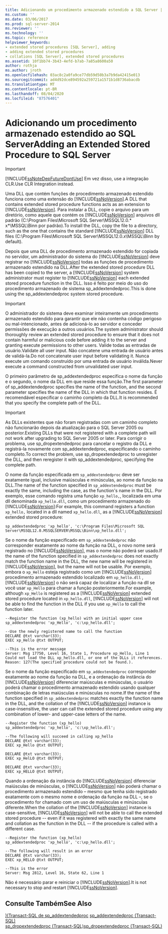 ```yaml
---
title: Adicionando um procedimento armazenado estendido a SQL Server | Microsoft Docs
ms.custom: ''
ms.date: 03/06/2017
ms.prod: sql-server-2014
ms.reviewer: ''
ms.technology: ''
ms.topic: reference
helpviewer_keywords:
- extended stored procedures [SQL Server], adding
- adding extended stored procedures
- collations [SQL Server], extended stored procedures
ms.assetid: 10f1bb74-3b43-4efd-b7ab-7a85a8600a50
author: rothja
ms.author: jroth
ms.openlocfilehash: 03ac8c2a0fa9ce77db59d50b3a7b9da42415e013
ms.sourcegitcommit: ad4d92dce894592a259721a1571b1d8736abacdb
ms.translationtype: MT
ms.contentlocale: pt-BR
ms.lasthandoff: 08/04/2020
ms.locfileid: "87576401"
---
```

# <a name="adding-an-extended-stored-procedure-to-sql-server"></a><span data-ttu-id="ed19b-102">Adicionando um procedimento armazenado estendido ao SQL Server</span><span class="sxs-lookup"><span data-stu-id="ed19b-102">Adding an Extended Stored Procedure to SQL Server</span></span>
    
> [!IMPORTANT]  
>  [!INCLUDE[ssNoteDepFutureDontUse](../../includes/ssnotedepfuturedontuse-md.md)] <span data-ttu-id="ed19b-103">Em vez disso, use a integração CLR.</span><span class="sxs-lookup"><span data-stu-id="ed19b-103">Use CLR Integration instead.</span></span>  
  
 <span data-ttu-id="ed19b-104">Uma DLL que contém funções de procedimento armazenado estendido funciona como uma extensão do [!INCLUDE[ssNoVersion](../../includes/ssnoversion-md.md)].</span><span class="sxs-lookup"><span data-stu-id="ed19b-104">A DLL that contains extended stored procedure functions acts as an extension to [!INCLUDE[ssNoVersion](../../includes/ssnoversion-md.md)].</span></span> <span data-ttu-id="ed19b-105">Para instalar a DLL, copie o arquivo para um diretório, como aquele que contém os [!INCLUDE[ssNoVersion](../../includes/ssnoversion-md.md)] arquivos dll padrão (C:\Program Files\Microsoft SQL Server\MSSQL12.0.\* x\*\MSSQL\Binn por padrão).</span><span class="sxs-lookup"><span data-stu-id="ed19b-105">To install the DLL, copy the file to a directory, such as the one that contains the standard [!INCLUDE[ssNoVersion](../../includes/ssnoversion-md.md)] DLL files (C:\Program Files\Microsoft SQL Server\MSSQL12.0.*x*\MSSQL\Binn by default).</span></span>  
  
 <span data-ttu-id="ed19b-106">Depois que uma DLL de procedimento armazenado estendido for copiada no servidor, um administrador do sistema do [!INCLUDE[ssNoVersion](../../includes/ssnoversion-md.md)] deve registrar no [!INCLUDE[ssNoVersion](../../includes/ssnoversion-md.md)] todas as funções de procedimento armazenado estendido na DLL.</span><span class="sxs-lookup"><span data-stu-id="ed19b-106">After the extended stored procedure DLL has been copied to the server, a [!INCLUDE[ssNoVersion](../../includes/ssnoversion-md.md)] system administrator must register to [!INCLUDE[ssNoVersion](../../includes/ssnoversion-md.md)] each extended stored procedure function in the DLL.</span></span> <span data-ttu-id="ed19b-107">Isso é feito por meio do uso do procedimento armazenado de sistema sp_addextendedproc.</span><span class="sxs-lookup"><span data-stu-id="ed19b-107">This is done using the sp_addextendedproc system stored procedure.</span></span>  
  
> [!IMPORTANT]  
>  <span data-ttu-id="ed19b-108">O administrador do sistema deve examinar inteiramente um procedimento armazenado estendido para garantir que ele não contenha código perigoso ou mal-intencionado, antes de adicioná-lo ao servidor e conceder permissões de execução a outros usuários.</span><span class="sxs-lookup"><span data-stu-id="ed19b-108">The system administrator should thoroughly review an extended stored procedure to ensure that it does not contain harmful or malicious code before adding it to the server and granting execute permissions to other users.</span></span>  <span data-ttu-id="ed19b-109">Valide todas as entradas de usuário.</span><span class="sxs-lookup"><span data-stu-id="ed19b-109">Validate all user input.</span></span> <span data-ttu-id="ed19b-110">Não concatene uma entrada de usuário antes de validá-la.</span><span class="sxs-lookup"><span data-stu-id="ed19b-110">Do not concatenate user input before validating it.</span></span> <span data-ttu-id="ed19b-111">Nunca execute um comando construído por uma entrada de usuário inválida.</span><span class="sxs-lookup"><span data-stu-id="ed19b-111">Never execute a command constructed from unvalidated user input.</span></span>  
  
 <span data-ttu-id="ed19b-112">O primeiro parâmetro de sp_addextendedproc especifica o nome da função e o segundo, o nome da DLL em que reside essa função.</span><span class="sxs-lookup"><span data-stu-id="ed19b-112">The first parameter of sp_addextendedproc specifies the name of the function, and the second parameter specifies the name of the DLL in which that function resides.</span></span> <span data-ttu-id="ed19b-113">É recomendável especificar o caminho completo da DLL.</span><span class="sxs-lookup"><span data-stu-id="ed19b-113">It is recommended that you specify the complete path of the DLL.</span></span>  
  
> [!IMPORTANT]  
>  <span data-ttu-id="ed19b-114">As DLLs existentes que não foram registradas com um caminho completo não funcionarão depois da atualização para o SQL Server 2005 ou posterior.</span><span class="sxs-lookup"><span data-stu-id="ed19b-114">Existing DLLs that were not registered with a complete path will not work after upgrading to SQL Server 2005 or later.</span></span> <span data-ttu-id="ed19b-115">Para corrigir o problema, use sp_dropextendedproc para cancelar o registro da DLL e registrá-la novamente com sp_addextendedproc, especificando o caminho completo.</span><span class="sxs-lookup"><span data-stu-id="ed19b-115">To correct the problem, use sp_dropextendedproc to unregister the DLL, and then reregister it with sp_addextendedproc, specifying the complete path.</span></span>  
  
 <span data-ttu-id="ed19b-116">O nome da função especificada em `sp_addextendedproc` deve ser exatamente igual, inclusive maiúsculas e minúsculas, ao nome da função na DLL.</span><span class="sxs-lookup"><span data-stu-id="ed19b-116">The name of the function specified in `sp_addextendedproc` must be exactly the same, including the case, as the function's name in the DLL.</span></span> <span data-ttu-id="ed19b-117">Por exemplo, esse comando registra uma função `xp_hello,`, localizada em uma dll denominada `xp_hello.dll`, como um procedimento armazenado do [!INCLUDE[ssNoVersion](../../includes/ssnoversion-md.md)]:</span><span class="sxs-lookup"><span data-stu-id="ed19b-117">For example, this command registers a function `xp_hello,` located in a dll named `xp_hello.dll`, as a [!INCLUDE[ssNoVersion](../../includes/ssnoversion-md.md)] extended stored procedure:</span></span>  
  
```  
sp_addextendedproc 'xp_hello', 'c:\Program Files\Microsoft SQL Server\MSSQL12.0.MSSQLSERVER\MSSQL\Binn\xp_hello.dll';  
```  
  
 <span data-ttu-id="ed19b-118">Se o nome da função especificado em `sp_addextendedproc` não corresponder exatamente ao nome da função na DLL, o novo nome será registrado no [!INCLUDE[ssNoVersion](../../includes/ssnoversion-md.md)], mas o nome não poderá ser usado.</span><span class="sxs-lookup"><span data-stu-id="ed19b-118">If the name of the function specified in `sp_addextendedproc` does not exactly match the function name in the DLL, the new name will be registered in [!INCLUDE[ssNoVersion](../../includes/ssnoversion-md.md)], but the name will not be usable.</span></span> <span data-ttu-id="ed19b-119">Por exemplo, embora o `xp_Hello` esteja registrado como um [!INCLUDE[ssNoVersion](../../includes/ssnoversion-md.md)] procedimento armazenado estendido localizado em `xp_hello.dll` , [!INCLUDE[ssNoVersion](../../includes/ssnoversion-md.md)] o não será capaz de localizar a função na dll se você usar `xp_Hello` para chamar a função posteriormente.</span><span class="sxs-lookup"><span data-stu-id="ed19b-119">For example, although `xp_Hello` is registered as a [!INCLUDE[ssNoVersion](../../includes/ssnoversion-md.md)] extended stored procedure located in `xp_hello.dll`, [!INCLUDE[ssNoVersion](../../includes/ssnoversion-md.md)] will not be able to find the function in the DLL if you use `xp_Hello` to call the function later.</span></span>  
  
```  
--Register the function (xp_hello) with an initial upper case  
sp_addextendedproc 'xp_Hello', 'c:\xp_hello.dll';  
  
--Use the newly registered name to call the function  
DECLARE @txt varchar(33);  
EXEC xp_Hello @txt OUTPUT;  
  
--This is the error message  
Server: Msg 17750, Level 16, State 1, Procedure xp_Hello, Line 1  
Could not load the DLL xp_hello.dll, or one of the DLLs it references. Reason: 127(The specified procedure could not be found.).  
```  
  
 <span data-ttu-id="ed19b-120">Se o nome da função especificado em `sp_addextendedproc` corresponder exatamente ao nome da função na DLL, e a ordenação da instância do [!INCLUDE[ssNoVersion](../../includes/ssnoversion-md.md)] diferenciar maiúsculas e minúsculas, o usuário poderá chamar o procedimento armazenado estendido usando qualquer combinação de letras maiúsculas e minúsculas no nome.</span><span class="sxs-lookup"><span data-stu-id="ed19b-120">If the name of the function specified in `sp_addextendedproc` matches exactly the function name in the DLL, and the collation of the [!INCLUDE[ssNoVersion](../../includes/ssnoversion-md.md)] instance is case-insensitive, the user can call the extended stored procedure using any combination of lower- and upper-case letters of the name.</span></span>  
  
```  
--Register the function (xp_hello)  
sp_addextendedproc 'xp_hello', 'c:\xp_hello.dll';  
  
--The following will succeed in calling xp_hello  
DECLARE @txt varchar(33);  
EXEC xp_Hello @txt OUTPUT;  
  
DECLARE @txt varchar(33);  
EXEC xp_HelLO @txt OUTPUT;  
  
DECLARE @txt varchar(33);  
EXEC xp_HELLO @txt OUTPUT;  
```  
  
 <span data-ttu-id="ed19b-121">Quando a ordenação da instância do [!INCLUDE[ssNoVersion](../../includes/ssnoversion-md.md)] diferenciar maiúsculas de minúsculas, o [!INCLUDE[ssNoVersion](../../includes/ssnoversion-md.md)] não poderá chamar o procedimento armazenado estendido – mesmo que tenha sido registrado exatamente com o mesmo nome e ordenação da função na DLL –, se o procedimento for chamado com um uso de maiúsculas e minúsculas diferente.</span><span class="sxs-lookup"><span data-stu-id="ed19b-121">When the collation of the [!INCLUDE[ssNoVersion](../../includes/ssnoversion-md.md)] instance is case-sensitive, [!INCLUDE[ssNoVersion](../../includes/ssnoversion-md.md)] will not be able to call the extended stored procedure -- even if it was registered with exactly the same name and collation as the function in the DLL -- if the procedure is called with a different case.</span></span>  
  
```  
--Register the function (xp_hello)  
sp_addextendedproc 'xp_hello', 'c:\xp_hello.dll';  
  
--The following will result in an error  
DECLARE @txt varchar(33);  
EXEC xp_HELLO @txt OUTPUT;  
  
--This is the error  
Server: Msg 2812, Level 16, State 62, Line 1  
```  
  
 <span data-ttu-id="ed19b-122">Não é necessário parar e reiniciar o [!INCLUDE[ssNoVersion](../../includes/ssnoversion-md.md)].</span><span class="sxs-lookup"><span data-stu-id="ed19b-122">It is not necessary to stop and restart [!INCLUDE[ssNoVersion](../../includes/ssnoversion-md.md)].</span></span>  
  
## <a name="see-also"></a><span data-ttu-id="ed19b-123">Consulte Também</span><span class="sxs-lookup"><span data-stu-id="ed19b-123">See Also</span></span>  
 <span data-ttu-id="ed19b-124">[&#41;&#40;Transact-SQL de sp_addextendedproc](/sql/relational-databases/system-stored-procedures/sp-addextendedproc-transact-sql) </span><span class="sxs-lookup"><span data-stu-id="ed19b-124">[sp_addextendedproc &#40;Transact-SQL&#41;](/sql/relational-databases/system-stored-procedures/sp-addextendedproc-transact-sql) </span></span>  
 [<span data-ttu-id="ed19b-125">sp_dropextendedproc &#40;Transact-SQL&#41;</span><span class="sxs-lookup"><span data-stu-id="ed19b-125">sp_dropextendedproc &#40;Transact-SQL&#41;</span></span>](/sql/relational-databases/system-stored-procedures/sp-dropextendedproc-transact-sql)  
  
  
